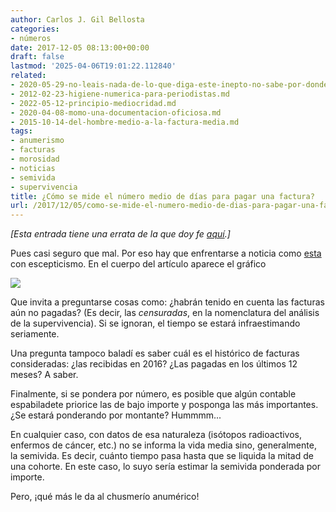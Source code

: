 ```yaml
---
author: Carlos J. Gil Bellosta
categories:
- números
date: 2017-12-05 08:13:00+00:00
draft: false
lastmod: '2025-04-06T19:01:22.112840'
related:
- 2020-05-29-no-leais-nada-de-lo-que-diga-este-inepto-no-sabe-por-donde-le-pega-el-aire.md
- 2012-02-23-higiene-numerica-para-periodistas.md
- 2022-05-12-principio-mediocridad.md
- 2020-04-08-momo-una-documentacion-oficiosa.md
- 2015-10-14-del-hombre-medio-a-la-factura-media.md
tags:
- anumerismo
- facturas
- morosidad
- noticias
- semivida
- supervivencia
title: ¿Cómo se mide el número medio de días para pagar una factura?
url: /2017/12/05/como-se-mide-el-numero-medio-de-dias-para-pagar-una-factura/
---
```


_[Esta entrada tiene una errata de la que doy fe [aquí](https://datanalytics.com/2020/05/29/no-leais-nada-de-lo-que-diga-este-inepto-no-sabe-por-donde-le-pega-el-aire/).]_

Pues casi seguro que mal. Por eso hay que enfrentarse a noticia como [esta](https://elpais.com/economia/2017/12/02/actualidad/1512236215_757573.html) con escepticismo. En el cuerpo del artículo aparece el gráfico

![](/wp-uploads/2017/12/morosidad_ayuntamientos.jpg)

Que invita a preguntarse cosas como: ¿habrán tenido en cuenta las facturas aún no pagadas? (Es decir, las _censuradas_, en la nomenclatura del análisis de la supervivencia). Si se ignoran, el tiempo se estará infraestimando seriamente.

Una pregunta tampoco baladí es saber cuál es el histórico de facturas consideradas: ¿las recibidas en 2016? ¿Las pagadas en los últimos 12 meses? A saber.

Finalmente, si se pondera por número, es posible que algún contable espabiladete priorice las de bajo importe y posponga las más importantes. ¿Se estará ponderando por montante? Hummmm...

En cualquier caso, con datos de esa naturaleza (isótopos radioactivos, enfermos de cáncer, etc.) no se informa la vida media sino, generalmente, la semivida. Es decir, cuánto tiempo pasa hasta que se liquida la mitad de una cohorte. En este caso, lo suyo sería estimar la semivida ponderada por importe.

Pero, ¡qué más le da al chusmerío anumérico!